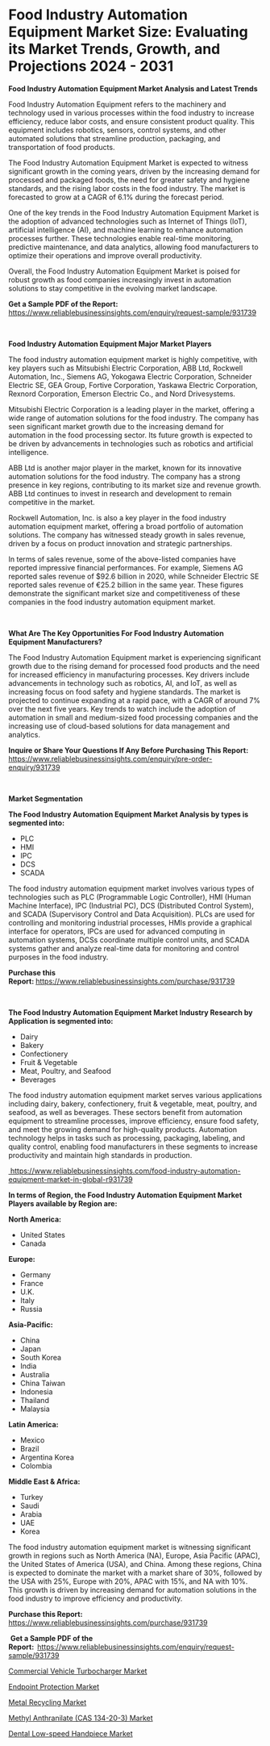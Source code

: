 <p><h1>Food Industry Automation Equipment Market Size: Evaluating its Market Trends, Growth, and Projections 2024 - 2031</h1></p><p><strong>Food Industry Automation Equipment Market Analysis and Latest Trends</strong></p>
<p><p>Food Industry Automation Equipment refers to the machinery and technology used in various processes within the food industry to increase efficiency, reduce labor costs, and ensure consistent product quality. This equipment includes robotics, sensors, control systems, and other automated solutions that streamline production, packaging, and transportation of food products.</p><p>The Food Industry Automation Equipment Market is expected to witness significant growth in the coming years, driven by the increasing demand for processed and packaged foods, the need for greater safety and hygiene standards, and the rising labor costs in the food industry. The market is forecasted to grow at a CAGR of 6.1% during the forecast period.</p><p>One of the key trends in the Food Industry Automation Equipment Market is the adoption of advanced technologies such as Internet of Things (IoT), artificial intelligence (AI), and machine learning to enhance automation processes further. These technologies enable real-time monitoring, predictive maintenance, and data analytics, allowing food manufacturers to optimize their operations and improve overall productivity.</p><p>Overall, the Food Industry Automation Equipment Market is poised for robust growth as food companies increasingly invest in automation solutions to stay competitive in the evolving market landscape.</p></p>
<p><strong>Get a Sample PDF of the Report:&nbsp;</strong> <a href="https://www.reliablebusinessinsights.com/enquiry/request-sample/931739">https://www.reliablebusinessinsights.com/enquiry/request-sample/931739</a></p>
<p>&nbsp;</p>
<p><strong>Food Industry Automation Equipment Major Market Players</strong></p>
<p><p>The food industry automation equipment market is highly competitive, with key players such as Mitsubishi Electric Corporation, ABB Ltd, Rockwell Automation, Inc., Siemens AG, Yokogawa Electric Corporation, Schneider Electric SE, GEA Group, Fortive Corporation, Yaskawa Electric Corporation, Rexnord Corporation, Emerson Electric Co., and Nord Drivesystems.</p><p>Mitsubishi Electric Corporation is a leading player in the market, offering a wide range of automation solutions for the food industry. The company has seen significant market growth due to the increasing demand for automation in the food processing sector. Its future growth is expected to be driven by advancements in technologies such as robotics and artificial intelligence.</p><p>ABB Ltd is another major player in the market, known for its innovative automation solutions for the food industry. The company has a strong presence in key regions, contributing to its market size and revenue growth. ABB Ltd continues to invest in research and development to remain competitive in the market.</p><p>Rockwell Automation, Inc. is also a key player in the food industry automation equipment market, offering a broad portfolio of automation solutions. The company has witnessed steady growth in sales revenue, driven by a focus on product innovation and strategic partnerships.</p><p>In terms of sales revenue, some of the above-listed companies have reported impressive financial performances. For example, Siemens AG reported sales revenue of $92.6 billion in 2020, while Schneider Electric SE reported sales revenue of €25.2 billion in the same year. These figures demonstrate the significant market size and competitiveness of these companies in the food industry automation equipment market.</p></p>
<p>&nbsp;</p>
<p><strong>What Are The Key Opportunities For Food Industry Automation Equipment Manufacturers?</strong></p>
<p><p>The Food Industry Automation Equipment market is experiencing significant growth due to the rising demand for processed food products and the need for increased efficiency in manufacturing processes. Key drivers include advancements in technology such as robotics, AI, and IoT, as well as increasing focus on food safety and hygiene standards. The market is projected to continue expanding at a rapid pace, with a CAGR of around 7% over the next five years. Key trends to watch include the adoption of automation in small and medium-sized food processing companies and the increasing use of cloud-based solutions for data management and analytics.</p></p>
<p><strong>Inquire or Share Your Questions If Any Before Purchasing This Report:</strong> <a href="https://www.reliablebusinessinsights.com/enquiry/pre-order-enquiry/931739">https://www.reliablebusinessinsights.com/enquiry/pre-order-enquiry/931739</a></p>
<p>&nbsp;</p>
<p><strong>Market Segmentation</strong></p>
<p><strong>The Food Industry Automation Equipment Market Analysis by types is segmented into:</strong></p>
<p><ul><li>PLC</li><li>HMI</li><li>IPC</li><li>DCS</li><li>SCADA</li></ul></p>
<p><p>The food industry automation equipment market involves various types of technologies such as PLC (Programmable Logic Controller), HMI (Human Machine Interface), IPC (Industrial PC), DCS (Distributed Control System), and SCADA (Supervisory Control and Data Acquisition). PLCs are used for controlling and monitoring industrial processes, HMIs provide a graphical interface for operators, IPCs are used for advanced computing in automation systems, DCSs coordinate multiple control units, and SCADA systems gather and analyze real-time data for monitoring and control purposes in the food industry.</p></p>
<p><strong>Purchase this Report:&nbsp;</strong><a href="https://www.reliablebusinessinsights.com/purchase/931739">https://www.reliablebusinessinsights.com/purchase/931739</a></p>
<p>&nbsp;</p>
<p><strong>The Food Industry Automation Equipment Market Industry Research by Application is segmented into:</strong></p>
<p><ul><li>Dairy</li><li>Bakery</li><li>Confectionery</li><li>Fruit & Vegetable</li><li>Meat, Poultry, and Seafood</li><li>Beverages</li></ul></p>
<p><p>The food industry automation equipment market serves various applications including dairy, bakery, confectionery, fruit & vegetable, meat, poultry, and seafood, as well as beverages. These sectors benefit from automation equipment to streamline processes, improve efficiency, ensure food safety, and meet the growing demand for high-quality products. Automation technology helps in tasks such as processing, packaging, labeling, and quality control, enabling food manufacturers in these segments to increase productivity and maintain high standards in production.</p></p>
<p><a href="https://www.reliablebusinessinsights.com/food-industry-automation-equipment-market-in-global-r931739">&nbsp;https://www.reliablebusinessinsights.com/food-industry-automation-equipment-market-in-global-r931739</a></p>
<p><strong>In terms of Region, the Food Industry Automation Equipment Market Players available by Region are:</strong></p>
<p>
    <p> <strong> North America: </strong>
        <ul>
            <li>United States</li>
            <li>Canada</li>
        </ul>
        </p> 
    <p> <strong> Europe: </strong>
        <ul>
            <li>Germany</li>
            <li>France</li>
            <li>U.K.</li>
            <li>Italy</li>
            <li>Russia</li>
        </ul>
        </p> 
    <p> <strong> Asia-Pacific: </strong>
        <ul>
            <li>China</li>
            <li>Japan</li>
            <li>South Korea</li>
            <li>India</li>
            <li>Australia</li>
            <li>China Taiwan</li>
            <li>Indonesia</li>
            <li>Thailand</li>
            <li>Malaysia</li>
        </ul>
        </p> 
    <p> <strong> Latin America: </strong>
        <ul>
            <li>Mexico</li>
            <li>Brazil</li>
            <li>Argentina Korea</li>
            <li>Colombia</li>
        </ul>
        </p> 
    <p> <strong> Middle East & Africa: </strong>
        <ul>
            <li>Turkey</li>
            <li>Saudi</li>
            <li>Arabia</li>
            <li>UAE</li>
            <li>Korea</li>
        </ul>
    </p>
    </p>
<p><p>The food industry automation equipment market is witnessing significant growth in regions such as North America (NA), Europe, Asia Pacific (APAC), the United States of America (USA), and China. Among these regions, China is expected to dominate the market with a market share of 30%, followed by the USA with 25%, Europe with 20%, APAC with 15%, and NA with 10%. This growth is driven by increasing demand for automation solutions in the food industry to improve efficiency and productivity.</p></p>
<p><strong>Purchase this Report: </strong><a href="https://www.reliablebusinessinsights.com/purchase/931739">https://www.reliablebusinessinsights.com/purchase/931739</a></p>
<p>&nbsp;<strong>Get a Sample PDF of the Report:&nbsp;&nbsp;</strong><a href="https://www.reliablebusinessinsights.com/enquiry/request-sample/931739">https://www.reliablebusinessinsights.com/enquiry/request-sample/931739</a></p>
<p><strong></strong></p>
<p><p><a href="https://github.com/nicoletavirag/Market-Research-Report-List-5/blob/main/commercial-vehicle-turbocharger-market.md">Commercial Vehicle Turbocharger Market</a></p><p><a href="https://medium.com/@maria.hardacre7345/endpoint-protection-market-size-share-competitive-landscape-and-trend-analysis-report-by-type-0370a22108e9">Endpoint Protection Market</a></p><p><a href="https://medium.com/@rachel.baile55467/insights-into-the-metal-recycling-market-size-which-is-expanding-with-a-7-5-cagr-from-2024-2031-760475d97231">Metal Recycling Market</a></p><p><a href="https://issuu.com/reportprime-2/docs/methyl-anthranilate-cas-134-20-3-ma_98fc28ca67173f">Methyl Anthranilate (CAS 134-20-3) Market</a></p><p><a href="https://github.com/mauripalmi/Market-Research-Report-List-5/blob/main/dental-low-speed-handpiece-market.md">Dental Low-speed Handpiece Market</a></p></p>